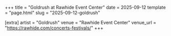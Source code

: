+++
title = "Goldrush at Rawhide Event Center"
date = 2025-09-12
template = "page.html"
slug = "2025-09-12-goldrush"

[extra]
artist = "Goldrush"
venue = "Rawhide Event Center"
venue_url = "https://rawhide.com/concerts-festivals/"
+++
